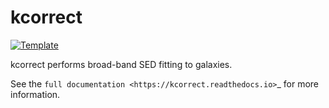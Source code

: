 # kcorrect

[![Template](https://img.shields.io/badge/Template-LINCC%20Frameworks%20Python%20Project%20Template-brightgreen)](https://lincc-ppt.readthedocs.io/en/latest/)

kcorrect performs broad-band SED fitting to galaxies.

See the `full documentation <https://kcorrect.readthedocs.io>`_ for more information.
